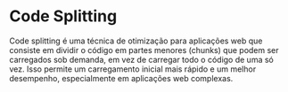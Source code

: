 # Code Splitting
Code splitting é uma técnica de otimização para aplicações web que consiste em dividir o código em partes menores (chunks) que podem ser carregados sob demanda, em vez de carregar todo o código de uma só vez. Isso permite um carregamento inicial mais rápido e um melhor desempenho, especialmente em aplicações web complexas. 